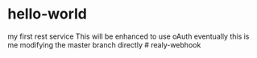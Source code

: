 # hello-world
my first rest service
This will be enhanced to use oAuth eventually
this is me modifying the master branch directly
#   r e a l y - w e b h o o k  
 